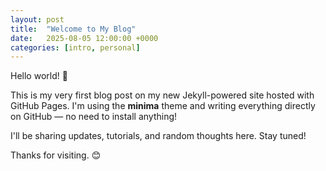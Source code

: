 ```yaml
---
layout: post
title:  "Welcome to My Blog"
date:   2025-08-05 12:00:00 +0000
categories: [intro, personal]
---
```


Hello world! 👋

This is my very first blog post on my new Jekyll-powered site hosted with GitHub Pages. I'm using the **minima** theme and writing everything directly on GitHub — no need to install anything!

I'll be sharing updates, tutorials, and random thoughts here. Stay tuned!

Thanks for visiting. 😊
